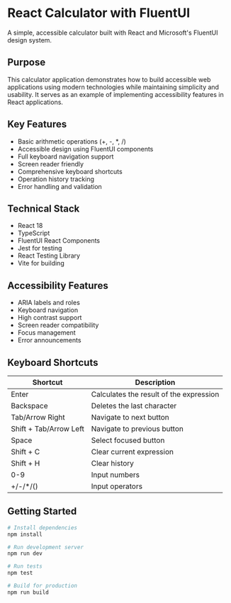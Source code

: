 # React Calculator with FluentUI

A simple, accessible calculator built with React and Microsoft's FluentUI design system.

## Purpose

This calculator application demonstrates how to build accessible web applications using modern technologies while maintaining simplicity and usability. It serves as an example of implementing accessibility features in React applications.

## Key Features

- Basic arithmetic operations (+, -, *, /)
- Accessible design using FluentUI components
- Full keyboard navigation support
- Screen reader friendly
- Comprehensive keyboard shortcuts
- Operation history tracking
- Error handling and validation

## Technical Stack

- React 18
- TypeScript
- FluentUI React Components
- Jest for testing
- React Testing Library
- Vite for building

## Accessibility Features

- ARIA labels and roles
- Keyboard navigation
- High contrast support
- Screen reader compatibility
- Focus management
- Error announcements

## Keyboard Shortcuts

| Shortcut | Description |
|----------|-------------|
| Enter | Calculates the result of the expression |
| Backspace | Deletes the last character |
| Tab/Arrow Right | Navigate to next button |
| Shift + Tab/Arrow Left | Navigate to previous button |
| Space | Select focused button |
| Shift + C | Clear current expression |
| Shift + H | Clear history |
| 0-9 | Input numbers |
| +/-/*/() | Input operators |

## Getting Started

```bash
# Install dependencies
npm install

# Run development server
npm run dev

# Run tests
npm test

# Build for production
npm run build
```
